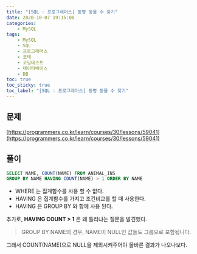 ```yaml
---
title: "[SQL : 프로그래머스] 동명 동물 수 찾기"
date: 2020-10-07 19:15:00
categories:
    - MySQL
tags:
    - MySQL
    - SQL
    - 프로그래머스
    - 코테
    - 코딩테스트
    - 데이터베이스
    - DB
toc: true
toc_sticky: true
toc_label: "[SQL : 프로그래머스] 동명 동물 수 찾기"
---
```

## 문제
[https://programmers.co.kr/learn/courses/30/lessons/59041](https://programmers.co.kr/learn/courses/30/lessons/59041)
## 풀이
```SQL
SELECT NAME, COUNT(NAME) FROM ANIMAL_INS
GROUP BY NAME HAVING COUNT(NAME) > 1 ORDER BY NAME
```
- WHERE 는 집계함수를 사용 할 수 없다.
- HAVING 은 집계함수를 가지고 조건비교를 할 때 사용한다.
- HAVING 은 GROUP BY 와 함께 사용 된다.

추가로, **HAVING COUNT > 1** 은 왜 틀리냐는 질문을 발견했다.  

> GROUP BY NAME의 경우, NAME이 NULL인 값들도 그룹으로 포함됩니다.

그래서 COUNT(NAME)으로 NULL을 제외시켜주어야 올바른 결과가 나오나보다.